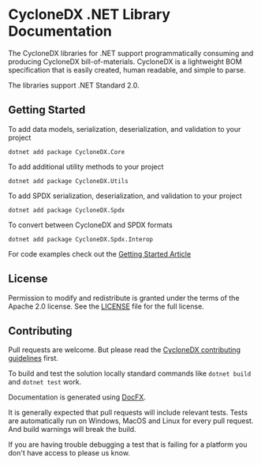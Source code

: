 # CycloneDX .NET Library Documentation

The CycloneDX libraries for .NET support programmatically consuming and
producing CycloneDX bill-of-materials. CycloneDX is a lightweight BOM
specification that is easily created, human readable, and simple to parse.

The libraries support .NET Standard 2.0.

## Getting Started

To add data models, serialization, deserialization, and validation to your project

```shell
dotnet add package CycloneDX.Core
```

To add additional utility methods to your project

```shell
dotnet add package CycloneDX.Utils
```

To add SPDX serialization, deserialization, and validation to your project

```shell
dotnet add package CycloneDX.Spdx
```

To convert between CycloneDX and SPDX formats

```shell
dotnet add package CycloneDX.Spdx.Interop
```

For code examples check out the [Getting Started Article](articles/getting-started.md)

## License

Permission to modify and redistribute is granted under the terms of the
Apache 2.0 license. See the [LICENSE] file for the full license.

[License]: https://github.com/CycloneDX/cyclonedx-dotnet-library/blob/master/LICENSE

## Contributing

Pull requests are welcome. But please read the
[CycloneDX contributing guidelines](https://github.com/CycloneDX/.github/blob/master/CONTRIBUTING.md) first.

To build and test the solution locally standard commands like `dotnet build`
and `dotnet test` work.

Documentation is generated using [DocFX](https://dotnet.github.io/docfx/index.html).

It is generally expected that pull requests will include relevant tests.
Tests are automatically run on Windows, MacOS and Linux for every pull request.
And build warnings will break the build.

If you are having trouble debugging a test that is failing for a platform you
don't have access to please us know.

